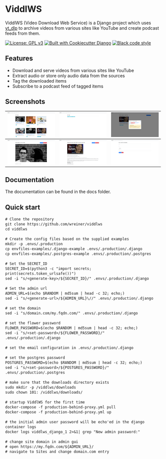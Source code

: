 # ViddlWS

ViddlWS (Video Download Web Service) is a Django project which uses [yt_dlp](https://github.com/yt-dlp/yt-dlp) to archive videos from various sites like YouTube and create podcast feeds from them.

[![License: GPL v3](https://img.shields.io/badge/License-GPLv3-blue.svg)](https://www.gnu.org/licenses/gpl-3.0)
[![Built with Cookiecutter Django](https://img.shields.io/badge/built%20with-Cookiecutter%20Django-ff69b4.svg?logo=cookiecutter)](https://github.com/cookiecutter/cookiecutter-django/)
[![Black code style](https://img.shields.io/badge/code%20style-black-000000.svg)](https://github.com/ambv/black)

## Features

* Download and serve videos from various sites like YouTube
* Extract audio or store only audio data from the sources
* Tag the downloaded items
* Subscribe to a podcast feed of tagged items

## Screenshots

| ![alt text](screenshots/video-overview.png "Video Overview")    | ![alt text](screenshots/tag-list.png "Tag List") | ![alt text](screenshots/subscribe-to-tag.png "Subscribe to tag feed") |
|---------------------------------------------------------------------|:--------------------------------------------------------------------:|:---------------------------------------------------------------------:|
| ![alt text](screenshots/video-playback.png "Video Playback") | ![alt text](screenshots/audio-playback.png "Audio Playback") |     ![alt text](screenshots/add-video-form.png "Add Video Form")     |

## Documentation

The documentation can be found in the docs folder.

## Quick start

```
# Clone the repository
git clone https://github.com/wreiner/viddlws
cd viddlws

# Create the config files based on the supplied examples
mkdir -p .envs/.production
cp envfiles-examples/.django-example .envs/.production/.django
cp envfiles-examples/.postgres-example .envs/.production/.postgres

# Set the SECRET_ID
SECRET_ID=$(python3 -c "import secrets; print(secrets.token_urlsafe())")
sed -i "s/<generate-key>/${SECRET_ID}/" .envs/.production/.django

# Set the admin url
ADMIN_URL=$(echo $RANDOM | md5sum | head -c 32; echo;)
sed -i "s/<generate-url>/${ADMIN_URL}\//" .envs/.production/.django

# set the domain
sed -i "s/domain.com/my.fqdn.com/" .envs/.production/.django

# set the flower password
FLOWER_PASSWORD=$(echo $RANDOM | md5sum | head -c 32; echo;)
sed -i "s/<set-password>/${FLOWER_PASSWORD}/" .envs/.production/.django

# set the email configuration in .envs/.production/.django

# set the postgres password
POSTGRES_PASSWORD=$(echo $RANDOM | md5sum | head -c 32; echo;)
sed -i "s/<set-password>/${POSTGRES_PASSWORD}/" .envs/.production/.postgres

# make sure that the downloads directory exists
sudo mkdir -p /viddlws/downloads
sudo chown 101: /viddlws/downloads/

# startup ViddlWS for the first time
docker-compose -f production-behind-proxy.yml pull
docker-compose -f production-behind-proxy.yml up

# the initial admin user password will be echo'ed in the django container logs
docker logs viddlws_django_1 2>&1| grep "New admin password:"

# change site domain in admin gui
# open https://my.fqdn.com/${ADMIN_URL}/
# navigate to Sites and change domain.com entry
```
